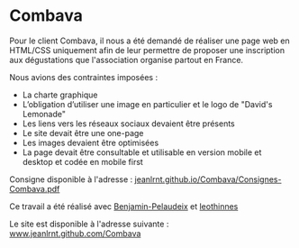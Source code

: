 # Combava

Pour le client Combava, il nous a été demandé de réaliser une page web en HTML/CSS uniquement afin de leur permettre 
de proposer une inscription aux dégustations que l'association organise partout en France.  

Nous avions des contraintes imposées : 
- La charte graphique
- L’obligation d’utiliser une image en particulier et le logo de "David's Lemonade"
- Les liens vers les réseaux sociaux devaient être présents
- Le site devait être une one-page
- Les images devaient être optimisées
- La page devait être consultable et utilisable en version mobile et desktop et codée en mobile first

Consigne disponible à l'adresse : [jeanlrnt.github.io/Combava/Consignes-Combava.pdf](https://jeanlrnt.github.io/Combava/Consignes-Combava.pdf)

Ce travail a été réalisé avec [Benjamin-Pelaudeix](https://github.com/Benjamin-Pelaudeix) et [leothinnes](https://github.com/leothinnes)

Le site est disponible à l'adresse suivante : www.jeanlrnt.github.com/Combava
